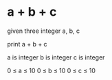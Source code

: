 # a + b + c

given three integer a, b, c

print a + b + c

a is integer
b is integer
c is integer

0 ≤ a ≤ 10
0 ≤ b ≤ 10
0 ≤ c ≤ 10
